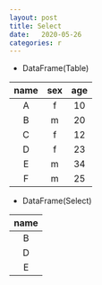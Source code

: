 ```yaml
---
layout: post
title: Select
date:   2020-05-26
categories: r
---
```


* DataFrame(Table)

|name|sex|age|
|:-:|:-:|:-:|
|A|f|10|
|B|m|20|
|C|f|12|
|D|f|23|
|E|m|34|
|F|m|25|

* DataFrame(Select)

|name|
|:-:|
|B|
|D|
|E|

